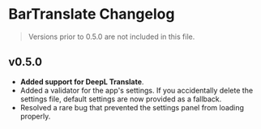 
# BarTranslate Changelog

> Versions prior to 0.5.0 are not included in this file.

## v0.5.0
- **Added support for DeepL Translate**.
- Added a validator for the app's settings. If you accidentally delete the settings file, default settings are now 
  provided as a fallback.  
- Resolved a rare bug that prevented the settings panel from loading properly.

